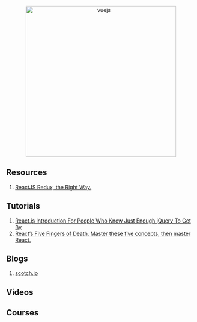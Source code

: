 <p align="center">
  <img width="400" src="https://cdn.worldvectorlogo.com/logos/react.svg"  alt="vuejs">
</p>

## Resources
1. [ReactJS Redux, the Right Way.](https://reactjs.co/)

## Tutorials 
1. [React.js Introduction For People Who Know Just Enough jQuery To Get By](http://chibicode.com/react-js-introduction-for-people-who-know-just-enough-jquery-to-get-by/)
2. [React’s Five Fingers of Death. Master these five concepts, then master React.](https://medium.freecodecamp.com/the-5-things-you-need-to-know-to-understand-react-a1dbd5d114a3)


## Blogs
1. [scotch.io](https://scotch.io/tutorials?q=&hits_per_page=12&page=0&dFR%5Btags%5D%5B0%5D=react&is_v=1)



## Videos


## Courses
